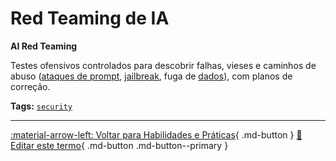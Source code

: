 # Red Teaming de IA

**AI Red Teaming**

Testes ofensivos controlados para descobrir falhas, vieses e caminhos de abuso ([ataques de prompt](../etica-seguranca-governanca/ataques-de-prompt.md), [jailbreak](../etica-seguranca-governanca/jailbreak.md), fuga de [dados](../conceitos-fundamentais/dados.md)), com planos de correção.


**Tags:** [`security`](../tags.md#security)

---

[:material-arrow-left: Voltar para Habilidades e Práticas](index.md){ .md-button }
[📝 Editar este termo](https://github.com/seu-usuario/glossario-ia/edit/main/glossario.yaml){ .md-button .md-button--primary }
